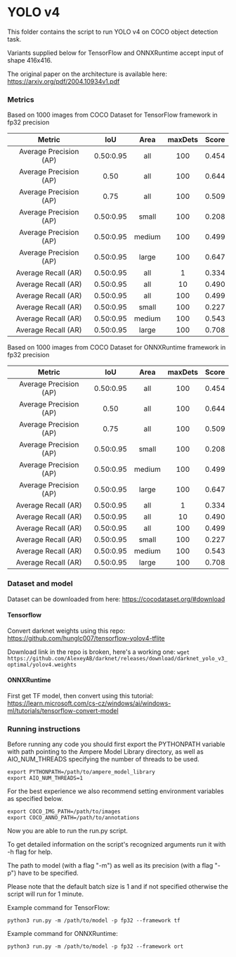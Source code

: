 # YOLO v4

This folder contains the script to run YOLO v4 on COCO object detection task.

Variants supplied below for TensorFlow and ONNXRuntime accept input of shape 416x416.

The original paper on the architecture is available here: https://arxiv.org/pdf/2004.10934v1.pdf

### Metrics

Based on 1000 images from COCO Dataset for TensorFlow framework in fp32 precision

| Metric                  | IoU       | Area   | maxDets |Score  |
|:---:                    |:---:      |:---:   |:---:    |:---:  |
| Average Precision  (AP) | 0.50:0.95 |    all | 100     | 0.454 |
| Average Precision  (AP) | 0.50      |    all | 100     | 0.644 |
| Average Precision  (AP) | 0.75      |    all | 100     | 0.509 |
| Average Precision  (AP) | 0.50:0.95 |  small | 100     | 0.208 |
| Average Precision  (AP) | 0.50:0.95 | medium | 100     | 0.499 |
| Average Precision  (AP) | 0.50:0.95 |  large | 100     | 0.647 |
| Average Recall     (AR) | 0.50:0.95 |    all |   1     | 0.334 |
| Average Recall     (AR) | 0.50:0.95 |    all |  10     | 0.490 |
| Average Recall     (AR) | 0.50:0.95 |    all | 100     | 0.499 |
| Average Recall     (AR) | 0.50:0.95 |  small | 100     | 0.227 |
| Average Recall     (AR) | 0.50:0.95 | medium | 100     | 0.543 |
| Average Recall     (AR) | 0.50:0.95 |  large | 100     | 0.708 |

Based on 1000 images from COCO Dataset for ONNXRuntime framework in fp32 precision

| Metric                  | IoU       | Area   | maxDets |Score  |
|:---:                    |:---:      |:---:   |:---:    |:---:  |
| Average Precision  (AP) | 0.50:0.95 |    all | 100     | 0.454 |
| Average Precision  (AP) | 0.50      |    all | 100     | 0.644 |
| Average Precision  (AP) | 0.75      |    all | 100     | 0.509 |
| Average Precision  (AP) | 0.50:0.95 |  small | 100     | 0.208 |
| Average Precision  (AP) | 0.50:0.95 | medium | 100     | 0.499 |
| Average Precision  (AP) | 0.50:0.95 |  large | 100     | 0.647 |
| Average Recall     (AR) | 0.50:0.95 |    all |   1     | 0.334 |
| Average Recall     (AR) | 0.50:0.95 |    all |  10     | 0.490 |
| Average Recall     (AR) | 0.50:0.95 |    all | 100     | 0.499 |
| Average Recall     (AR) | 0.50:0.95 |  small | 100     | 0.227 |
| Average Recall     (AR) | 0.50:0.95 | medium | 100     | 0.543 |
| Average Recall     (AR) | 0.50:0.95 |  large | 100     | 0.708 |

### Dataset and model

Dataset can be downloaded from here: https://cocodataset.org/#download

#### Tensorflow

Convert darknet weights using this repo:
https://github.com/hunglc007/tensorflow-yolov4-tflite

Download link in the repo is broken, here's a working one:
`wget https://github.com/AlexeyAB/darknet/releases/download/darknet_yolo_v3_optimal/yolov4.weights`

#### ONNXRuntime

First get TF model, then convert using this tutorial:
https://learn.microsoft.com/cs-cz/windows/ai/windows-ml/tutorials/tensorflow-convert-model

### Running instructions

Before running any code you should first export the PYTHONPATH variable with path pointing to the Ampere Model Library directory,
as well as AIO_NUM_THREADS specifying the number of threads to be used.

```
export PYTHONPATH=/path/to/ampere_model_library
export AIO_NUM_THREADS=1
```

For the best experience we also recommend setting environment variables as specified below.

```
export COCO_IMG_PATH=/path/to/images
export COCO_ANNO_PATH=/path/to/annotations
```

Now you are able to run the run.py script. 

To get detailed information on the script's recognized arguments run it with -h flag for help.

The path to model (with a flag "-m") as well as its precision (with a flag "-p") have to be specified.

Please note that the default batch size is 1 and if not specified otherwise the script will run for 1 minute.

Example command for TensorFlow: 

```
python3 run.py -m /path/to/model -p fp32 --framework tf
```

Example command for ONNXRuntime: 

```
python3 run.py -m /path/to/model -p fp32 --framework ort
```